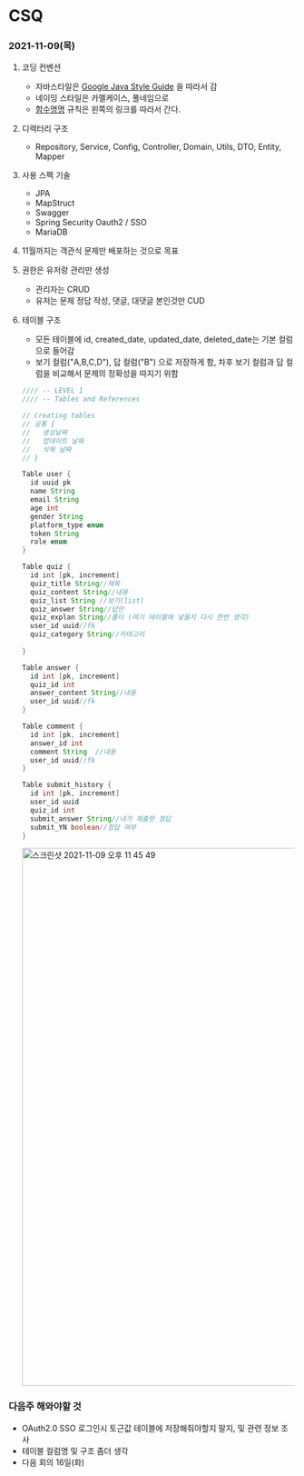 # CSQ

### 2021-11-09(목) 

1. 코딩 컨벤션
   * 자바스타일은 [Google Java Style Guide](https://google.github.io/styleguide/javaguide.html) 을 따라서 감
   * 네이밍 스타일은 카멜케이스, 풀네임으로
   * [함수명명](https://ozofweird.tistory.com/entry/Java-명명-규칙) 규칙은 왼쪽의 링크를 따라서 간다.

2. 디렉터리 구조
   * Repository, Service, Config, Controller, Domain, Utils, DTO, Entity, Mapper
3. 사용 스펙 기술
   * JPA
   * MapStruct
   * Swagger
   * Spring Security Oauth2 / SSO
   * MariaDB
4. 11월까지는 객관식 문제만 배포하는 것으로 목표
5. 권한은 유저랑 관리만 생성
   * 관리자는 CRUD
   * 유저는 문제 정답 작성, 댓글, 대댓글 본인것만 CUD

6. 테이블 구조

   * 모든 테이블에 id, created_date, updated_date, deleted_date는 기본 컬럼으로 들어감
   * 보기 컬럼("A,B,C,D"), 답 컬럼("B") 으로 저장하게 함, 차후 보기 컬럼과 답 컬럼을 비교해서 문제의 정확성을 따지기 위함

   ```java
   //// -- LEVEL 1
   //// -- Tables and References
   
   // Creating tables
   // 공통 {
   //   생성날짜
   //   업데이트 날짜
   //   삭제 날짜
   // }
   
   Table user {
     id uuid pk
     name String
     email String
     age int
     gender String
     platform_type enum
     token String
     role enum
   }
   
   Table quiz {
     id int [pk, increment]
     quiz_title String//제목
     quiz_content String//내용
     quiz_list String //보기(list)
     quiz_answer String//답안
     quiz_explan String//풀이 (여기 테이블에 넣을지 다시 한번 생각)
     user_id uuid//fk
     quiz_category String//카테고리
     
   }
   
   Table answer {
     id int [pk, increment]
     quiz_id int
     answer_content String//내용
     user_id uuid//fk
   }
   
   Table comment {
     id int [pk, increment]
     answer_id int
     comment String  //내용
     user_id uuid//fk
   }
   
   Table submit_history {
     id int [pk, increment] 
     user_id uuid
     quiz_id int
     submit_answer String//내가 제출한 정답 
     submit_YN boolean//정답 여부 
   }
   ```

   <img width="947" alt="스크린샷 2021-11-09 오후 11 45 49" src="https://user-images.githubusercontent.com/54675591/140945757-cea953ed-579c-4e6a-979f-e7da7eeb1eca.png">

   

### 다음주 해와야할 것

* OAuth2.0 SSO 로그인시 토근값 테이블에 저장해줘야할지 말지, 및 관련 정보 조사
* 테이블 컬럼명 및 구조 좀더 생각
* 다음 회의 16일(화)
